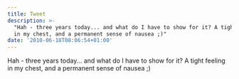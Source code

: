 ```yaml
---
title: Tweet
description: >-
  "Hah - three years today... and what do I have to show for it? A tight feeling
  in my chest, and a permanent sense of nausea ;)"
date: '2010-06-18T08:06:54+01:00'
---
```

Hah - three years today... and what do I have to show for it? A tight feeling in my chest, and a permanent sense of nausea ;)
